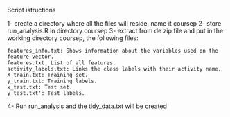 Script istructions

1- create a directory where all the files will reside, name it coursep
2- store run_analysis.R in directory coursep
3- extract from de zip file and put in the working directory coursep, the following files:

	features_info.txt: Shows information about the variables used on the feature vector.
	features.txt: List of all features.
	activity_labels.txt: Links the class labels with their activity name.
	X_train.txt: Training set.
	y_train.txt: Training labels.
	x_test.txt: Test set.
	y_test.txt': Test labels.

4- Run run_analysis and the tidy_data.txt will be created
